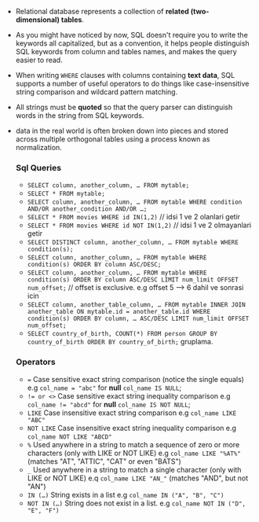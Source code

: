 - Relational database represents a collection of **related (two-dimensional) tables**.
- As you might have noticed by now, SQL doesn't require you to write the keywords all capitalized, but as a convention, it helps people distinguish SQL keywords from column and tables names, and makes the query easier to read.
- When writing `WHERE` clauses with columns containing **text data**, SQL supports a number of useful operators to do things like case-insensitive string comparison and wildcard pattern matching.
- All strings must be **quoted** so that the query parser can distinguish words in the string from SQL keywords.
- data in the real world is often broken down into pieces and stored across multiple orthogonal tables using a process known as normalization.
  

  ### Sql Queries
  - `SELECT column, another_column, … FROM mytable;`
  - `SELECT * FROM mytable;`
  - `SELECT column, another_column, … FROM mytable WHERE condition AND/OR another_condition AND/OR …;`
  - `SELECT * FROM movies WHERE id IN(1,2)`  // idsi 1 ve 2 olanlari getir
  - `SELECT * FROM movies WHERE id NOT IN(1,2)`    // idsi 1 ve 2 olmayanlari getir
  - `SELECT DISTINCT column, another_column, … FROM mytable WHERE condition(s);`
  - `SELECT column, another_column, … FROM mytable WHERE condition(s) ORDER BY column ASC/DESC;`
  - `SELECT column, another_column, … FROM mytable WHERE condition(s) ORDER BY column ASC/DESC LIMIT num_limit OFFSET num_offset;` // offset is exclusive. e.g offset 5 --> 6 dahil ve sonrasi icin
  - `SELECT column, another_table_column, … FROM mytable INNER JOIN another_table ON mytable.id = another_table.id WHERE condition(s) ORDER BY column, … ASC/DESC LIMIT num_limit OFFSET num_offset;`
  - `SELECT country_of_birth, COUNT(*) FROM person GROUP BY country_of_birth ORDER BY country_of_birth;` gruplama.

  ### Operators
  - ` = ` Case sensitive exact string comparison (notice the single equals) e.g ` col_name = "abc" ` for **null** `col_name IS NULL`;
  - ` != or <> ` Case sensitive exact string inequality comparison  e.g ` col_name != "abcd" ` for **null** `col_name IS NOT NULL`;
  - ` LIKE ` Case insensitive exact string comparison e.g ` col_name LIKE "ABC" `
  - ` NOT LIKE ` Case insensitive exact string inequality comparison e.g ` col_name NOT LIKE "ABCD" `
  - ` % ` Used anywhere in a string to match a sequence of zero or more characters (only with LIKE or NOT LIKE) e.g `col_name LIKE "%AT%"` (matches "AT", "ATTIC", "CAT" or even "BATS")
  - ` _ ` Used anywhere in a string to match a single character (only with LIKE or NOT LIKE) e.q ` col_name LIKE "AN_" ` (matches "AND", but not "AN")
  - ` IN (…) ` String exists in a list e.g ` col_name IN ("A", "B", "C") `
  - ` NOT IN (…) ` String does not exist in a list. e.g ` col_name NOT IN ("D", "E", "F") `
 


